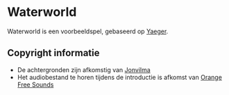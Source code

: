 # Waterworld
Waterworld is een voorbeeldspel, gebaseerd op [Yaeger](https://github.com/meronbrouwer/yaeger).

## Copyright informatie
* De achtergronden zijn afkomstig van [Jonvilma](http://jonvilma.com/)
* Het audiobestand te horen tijdens de introductie is afkomst van [Orange Free Sounds](http://www.orangefreesounds.com)